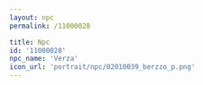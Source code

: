 ```yaml
---
layout: npc
permalink: /11000028

title: Npc
id: '11000028'
npc_name: 'Verza'
icon_url: 'portrait/npc/02010039_berzzo_p.png'
---
```

